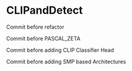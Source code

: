 # CLIPandDetect

Commit before refactor

Commit before PASCAL_ZETA

Commit before adding CLIP Classifier Head

Commit before adding SMP based Architectures